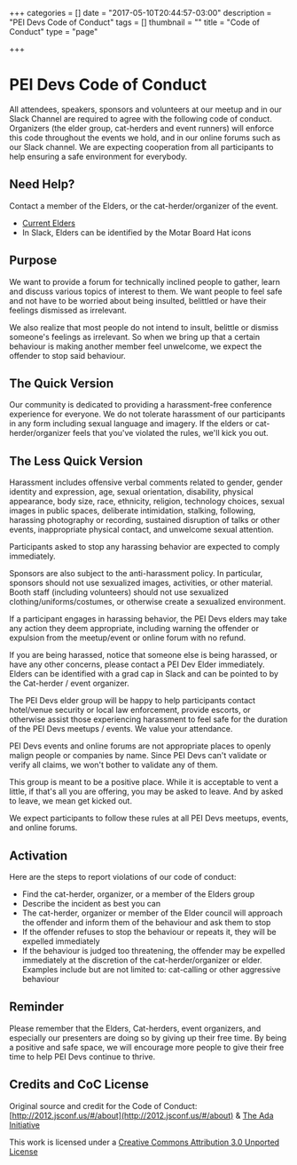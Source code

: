 +++
categories = []
date = "2017-05-10T20:44:57-03:00"
description = "PEI Devs Code of Conduct"
tags = []
thumbnail = ""
title = "Code of Conduct"
type = "page"

+++
# PEI Devs Code of Conduct

All attendees, speakers, sponsors and volunteers at our meetup and in our Slack Channel are required to agree with the following code of conduct. Organizers (the elder group, cat-herders and event runners) will enforce this code throughout the events we hold, and in our online forums such as our Slack channel. We are expecting cooperation from all participants to help ensuring a safe environment for everybody.

## Need Help?

Contact a member of the Elders, or the cat-herder/organizer of the event.

* [Current Elders](/about/)
* In Slack, Elders can be identified by the Motar Board Hat icons

## Purpose

We want to provide a forum for technically inclined people to gather, learn and discuss various topics of interest to them. We want people to feel safe and not have to be worried about being insulted, belittled or have their feelings dismissed as irrelevant.

We also realize that most people do not intend to insult, belittle or dismiss someone's feelings as irrelevant. So when we bring up that a certain behaviour is making another member feel unwelcome, we expect the offender to stop said behaviour.

## The Quick Version

Our community is dedicated to providing a harassment-free conference experience for everyone. We do not tolerate harassment of our participants in any form including sexual language and imagery. If the elders or cat-herder/organizer feels that you've violated the rules, we'll kick you out.

## The Less Quick Version

Harassment includes offensive verbal comments related to gender, gender identity and expression, age, sexual orientation, disability, physical appearance, body size, race, ethnicity, religion, technology choices, sexual images in public spaces, deliberate intimidation, stalking, following, harassing photography or recording, sustained disruption of talks or other events, inappropriate physical contact, and unwelcome sexual attention.

Participants asked to stop any harassing behavior are expected to comply immediately.

Sponsors are also subject to the anti-harassment policy. In particular, sponsors should not use sexualized images, activities, or other material. Booth staff (including volunteers) should not use sexualized clothing/uniforms/costumes, or otherwise create a sexualized environment.

If a participant engages in harassing behavior, the PEI Devs elders may take any action they deem appropriate, including warning the offender or expulsion from the meetup/event or online forum with no refund.

If you are being harassed, notice that someone else is being harassed, or have any other concerns, please contact a PEI Dev Elder immediately. Elders can be identified with a grad cap in Slack and can be pointed to by the Cat-herder / event organizer.

The PEI Devs elder group will be happy to help participants contact hotel/venue security or local law enforcement, provide escorts, or otherwise assist those experiencing harassment to feel safe for the duration of the PEI Devs meetups / events. We value your attendance.

PEI Devs events and online forums are not appropriate places to openly malign people or companies by name. Since PEI Devs can't validate or verify all claims, we won't bother to validate any of them.

This group is meant to be a positive place. While it is acceptable to vent a little, if that's all you are offering, you may be asked to leave. And by asked to leave, we mean get kicked out.

We expect participants to follow these rules at all PEI Devs meetups, events, and online forums.

## Activation

Here are the steps to report violations of our code of conduct:

* Find the cat-herder, organizer, or a member of the Elders group
* Describe the incident as best you can
* The cat-herder, organizer or member of the Elder council will approach the offender and inform them of the behaviour and ask them to stop
* If the offender refuses to stop the behaviour or repeats it, they will be expelled immediately
* If the behaviour is judged too threatening, the offender may be expelled immediately at the discretion of the cat-herder/organizer or elder. Examples include but are not limited to: cat-calling or other aggressive behaviour

## Reminder

Please remember that the Elders, Cat-herders, event organizers, and especially our presenters are doing so by giving up their free time. By being a positive and safe space, we will encourage more people to give their free time to help PEI Devs continue to thrive.

## Credits and CoC License

Original source and credit for the Code of Conduct: [http://2012.jsconf.us/#/about](http://2012.jsconf.us/#/about) &amp; [The Ada Initiative](http://geekfeminism.wikia.com/wiki/Conference_anti-harassment/Policy)

This work is licensed under a [Creative Commons Attribution 3.0 Unported License](http://creativecommons.org/licenses/by/3.0/deed.en_US)
